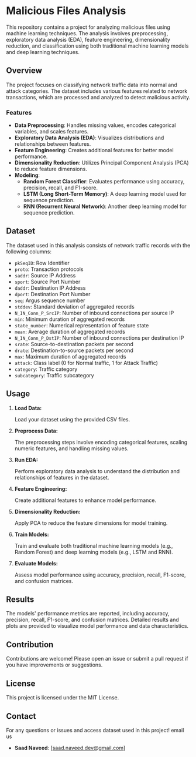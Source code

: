 # Malicious Files Analysis

This repository contains a project for analyzing malicious files using machine learning techniques. The analysis involves preprocessing, exploratory data analysis (EDA), feature engineering, dimensionality reduction, and classification using both traditional machine learning models and deep learning techniques.

## Overview

The project focuses on classifying network traffic data into normal and attack categories. The dataset includes various features related to network transactions, which are processed and analyzed to detect malicious activity.

### Features

- **Data Preprocessing**: Handles missing values, encodes categorical variables, and scales features.
- **Exploratory Data Analysis (EDA)**: Visualizes distributions and relationships between features.
- **Feature Engineering**: Creates additional features for better model performance.
- **Dimensionality Reduction**: Utilizes Principal Component Analysis (PCA) to reduce feature dimensions.
- **Modeling**:
  - **Random Forest Classifier**: Evaluates performance using accuracy, precision, recall, and F1-score.
  - **LSTM (Long Short-Term Memory)**: A deep learning model used for sequence prediction.
  - **RNN (Recurrent Neural Network)**: Another deep learning model for sequence prediction.

## Dataset

The dataset used in this analysis consists of network traffic records with the following columns:
- `pkSeqID`: Row Identifier
- `proto`: Transaction protocols
- `saddr`: Source IP Address
- `sport`: Source Port Number
- `daddr`: Destination IP Address
- `dport`: Destination Port Number
- `seq`: Argus sequence number
- `stddev`: Standard deviation of aggregated records
- `N_IN_Conn_P_SrcIP`: Number of inbound connections per source IP
- `min`: Minimum duration of aggregated records
- `state_number`: Numerical representation of feature state
- `mean`: Average duration of aggregated records
- `N_IN_Conn_P_DstIP`: Number of inbound connections per destination IP
- `srate`: Source-to-destination packets per second
- `drate`: Destination-to-source packets per second
- `max`: Maximum duration of aggregated records
- `attack`: Class label (0 for Normal traffic, 1 for Attack Traffic)
- `category`: Traffic category
- `subcategory`: Traffic subcategory


## Usage

1. **Load Data:**

   Load your dataset using the provided CSV files.
   
3. **Preprocess Data:**

   The preprocessing steps involve encoding categorical features, scaling numeric features, and handling missing values.

4. **Run EDA:**

   Perform exploratory data analysis to understand the distribution and relationships of features in the dataset.

5. **Feature Engineering:**

   Create additional features to enhance model performance.

6. **Dimensionality Reduction:**

   Apply PCA to reduce the feature dimensions for model training.

7. **Train Models:**

   Train and evaluate both traditional machine learning models (e.g., Random Forest) and deep learning models (e.g., LSTM and RNN).

8. **Evaluate Models:**

   Assess model performance using accuracy, precision, recall, F1-score, and confusion matrices.

## Results

The models' performance metrics are reported, including accuracy, precision, recall, F1-score, and confusion matrices. Detailed results and plots are provided to visualize model performance and data characteristics.

## Contribution

Contributions are welcome! Please open an issue or submit a pull request if you have improvements or suggestions.

## License

This project is licensed under the MIT License.

## Contact

For any questions or issues and access dataset used in this project! email us

- **Saad Naveed**: [saad.naveed.dev@gmail.com]

